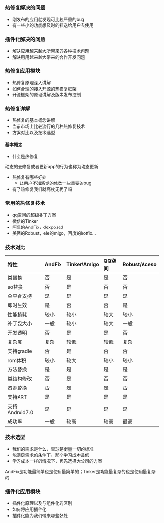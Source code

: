 ### 热修复解决的问题
- 刚发布的应用就发现可比较严重的bug
- 有一些小的功能想及时的推送给用户去使用

### 插件化解决的问题
- 解决应用越来越大所带来的各种技术问题
- 解决用用越来越大带来的合作开发问题

### 热修复应用模块

- 热修复原理深入讲解
- 如何合理的接入开源的热修复框架
- 开源框架的原理讲解及版本发布控制


### 热修复详解
- 热修复的基本概念讲解
- 当前市场上比较流行的几种热修复技术 
- 方案对比以及技术选型

#### 基本概念
- 什么是热修复

 动态的去修复或者更新app的行为也称为动态更新

- 热修复有哪些好处
	- 让用户不知感觉的修改一些重要的bug
- 有了热修复我们就高枕无忧了吗

### 常用的热修复技术
- qq空间的超级补丁方案
- 微信的Tinker
- 阿里的AndFix，dexposed
- 美团的Robust，ele的migo，百度的hotfix...

### 技术对比

| 特性	| AndFix |	Tinker/Amigo	| QQ空间 |	Robust/Aceso |
|:----- |:------- |:--------- |:-------- |:-------- |
| 类替换	| 否	| 是	| 是	| 否 | 
| so替换	| 否	| 是	| 否	| 否 |
| 全平台支持 | 是 | 是 | 是 | 是 |
| 即时生效	| 是	| 否	| 否	| 是 |
| 性能损耗 | 较小 | 较小 | 较大 | 较小 |
| 补丁包大小 | 一般 | 较小 | 较大 | 一般 |
| 开发透明 | 否 | 是 | 是 | 否 |
| 复杂度 | 复杂 | 较低 | 较低 | 复杂 |
| 支持gradle	| 否	| 是	| 否	| 否 |
| rom体积 | 较小 | 较大 | 较小 | 较小 |
| 方法替换	| 是	| 是	| 是	| 是 |
| 类结构修改	| 否	| 是	| 否	| 否 |
| 资源替换	| 否	| 是	| 是	| 否 |
| 支持ART	| 是	| 是	| 是	| 是 |
| 支持Android7.0	| 是	| 是	| 是 |	是 |
| 成功率 | 一般 | 较高 | 较高 | 最高 |

### 技术选型
- 我们的需求是什么，雪球是衡量一切的标准
- 能满足需求的条件下，那个学习成本最低
- 学习成本一样的情况下，优先选择大公司的方案

AndFix是功能最简单也是使用最简单的；Tinker是功能最复杂的也是使用最复杂的






### 插件化应用模块

- 插件化原理以及与组件化的区别
- 如何将应用插件化
- 插件化能为我们带来哪些好处